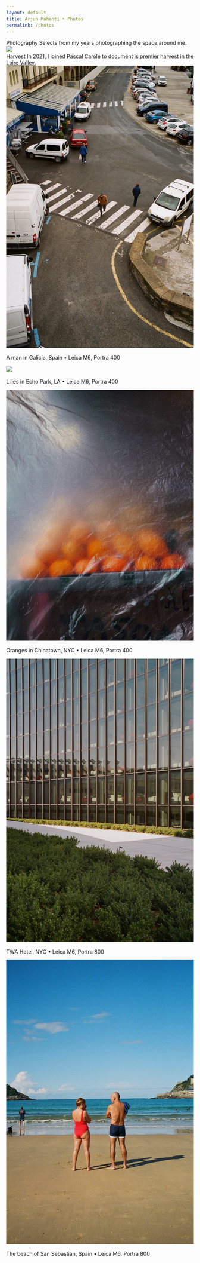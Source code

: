 ```yaml
---
layout: default 
title: Arjun Mahanti • Photos
permalink: /photos
---
```


<section id="header-generic" class="color-generic page-header">			
    <div class="row">
    <span class="title">Photography</span>
    <span class="subtitle">Selects from my years photographing the space around me.</span>
    </div>
</section>
<section>
    <img class="mb16" src="/img/photos/harvest.png" oading="lazy">
    <a href="/photos/harvest">
        <div class="row interactive">
        <span class="title">Harvest</span>
        <span class="subtitle">In 2021, I joined Pascal Carole to document is premier harvest in the Loire Valley.</span>
        </div>
    </a>
</section>
<section>
    <img src="/img/photos/galicia.jpeg" loading="lazy">
    <p class="caption">A man in Galicia, Spain • Leica M6, Portra 400</p>
</section>
<section>
    <img src="/img/photos/echo.jpg" loading="lazy">
    <p class="caption">Lilies in Echo Park, LA • Leica M6, Portra 400</p>
</section>
<section>
    <img src="/img/photos/orange.jpeg" loading="lazy">
    <p class="caption">Oranges in Chinatown, NYC • Leica M6, Portra 400</p>
</section>
<section>
    <img src="/img/photos/twa.jpeg" loading="lazy">
    <p class="caption">TWA Hotel, NYC • Leica M6, Portra 800</p>
</section>
<section>
    <img src="/img/photos/sansebastian.jpeg" loading="lazy">
    <p class="caption">The beach of San Sebastian, Spain • Leica M6, Portra 800</p>
</section>
